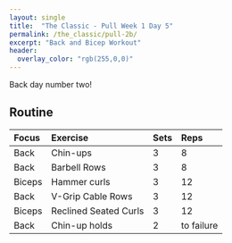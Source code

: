 ```yaml
---
layout: single
title:  "The Classic - Pull Week 1 Day 5"
permalink: /the_classic/pull-2b/
excerpt: "Back and Bicep Workout"
header:
  overlay_color: "rgb(255,0,0)"
---
```

Back day number two!

## Routine

| Focus | Exercise | Sets | Reps |
|:-|:-|:-|:-|
|Back|Chin-ups|3|8|
|Back|Barbell Rows|3|8|
|Biceps|Hammer curls|3|12|
|Back|V-Grip Cable Rows|3|12|
|Biceps|Reclined Seated Curls|3|12|
|Back|Chin-up holds|2|to failure|
